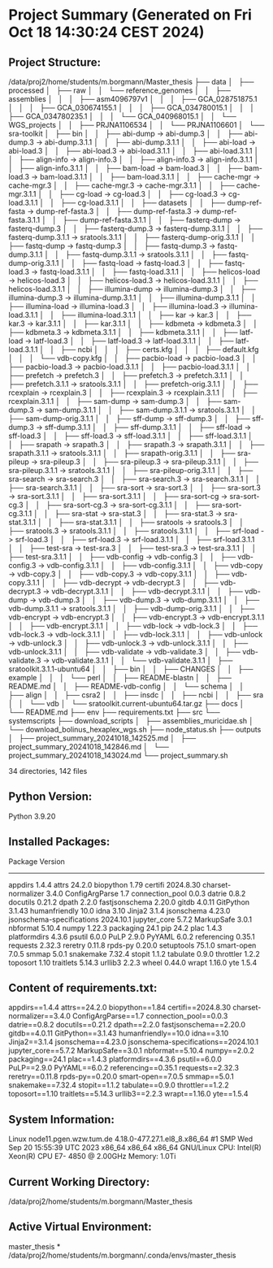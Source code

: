 # Project Summary (Generated on Fri Oct 18 14:30:24 CEST 2024)
## Project Structure:
/data/proj2/home/students/m.borgmann/Master_thesis
├── data
│   ├── processed
│   ├── raw
│   │   └── reference_genomes
│   │       ├── assemblies
│   │       │   ├── asm4096797v1
│   │       │   ├── GCA_028751875.1
│   │       │   ├── GCA_030674155.1
│   │       │   ├── GCA_034780015.1
│   │       │   ├── GCA_034780235.1
│   │       │   └── GCA_040968015.1
│   │       └── WGS_projects
│   │           ├── PRJNA1106534
│   │           └── PRJNA1106601
│   └── sra-toolkit
│       ├── bin
│       │   ├── abi-dump -> abi-dump.3
│       │   ├── abi-dump.3 -> abi-dump.3.1.1
│       │   ├── abi-dump.3.1.1
│       │   ├── abi-load -> abi-load.3
│       │   ├── abi-load.3 -> abi-load.3.1.1
│       │   ├── abi-load.3.1.1
│       │   ├── align-info -> align-info.3
│       │   ├── align-info.3 -> align-info.3.1.1
│       │   ├── align-info.3.1.1
│       │   ├── bam-load -> bam-load.3
│       │   ├── bam-load.3 -> bam-load.3.1.1
│       │   ├── bam-load.3.1.1
│       │   ├── cache-mgr -> cache-mgr.3
│       │   ├── cache-mgr.3 -> cache-mgr.3.1.1
│       │   ├── cache-mgr.3.1.1
│       │   ├── cg-load -> cg-load.3
│       │   ├── cg-load.3 -> cg-load.3.1.1
│       │   ├── cg-load.3.1.1
│       │   ├── datasets
│       │   ├── dump-ref-fasta -> dump-ref-fasta.3
│       │   ├── dump-ref-fasta.3 -> dump-ref-fasta.3.1.1
│       │   ├── dump-ref-fasta.3.1.1
│       │   ├── fasterq-dump -> fasterq-dump.3
│       │   ├── fasterq-dump.3 -> fasterq-dump.3.1.1
│       │   ├── fasterq-dump.3.1.1 -> sratools.3.1.1
│       │   ├── fasterq-dump-orig.3.1.1
│       │   ├── fastq-dump -> fastq-dump.3
│       │   ├── fastq-dump.3 -> fastq-dump.3.1.1
│       │   ├── fastq-dump.3.1.1 -> sratools.3.1.1
│       │   ├── fastq-dump-orig.3.1.1
│       │   ├── fastq-load -> fastq-load.3
│       │   ├── fastq-load.3 -> fastq-load.3.1.1
│       │   ├── fastq-load.3.1.1
│       │   ├── helicos-load -> helicos-load.3
│       │   ├── helicos-load.3 -> helicos-load.3.1.1
│       │   ├── helicos-load.3.1.1
│       │   ├── illumina-dump -> illumina-dump.3
│       │   ├── illumina-dump.3 -> illumina-dump.3.1.1
│       │   ├── illumina-dump.3.1.1
│       │   ├── illumina-load -> illumina-load.3
│       │   ├── illumina-load.3 -> illumina-load.3.1.1
│       │   ├── illumina-load.3.1.1
│       │   ├── kar -> kar.3
│       │   ├── kar.3 -> kar.3.1.1
│       │   ├── kar.3.1.1
│       │   ├── kdbmeta -> kdbmeta.3
│       │   ├── kdbmeta.3 -> kdbmeta.3.1.1
│       │   ├── kdbmeta.3.1.1
│       │   ├── latf-load -> latf-load.3
│       │   ├── latf-load.3 -> latf-load.3.1.1
│       │   ├── latf-load.3.1.1
│       │   ├── ncbi
│       │   │   ├── certs.kfg
│       │   │   ├── default.kfg
│       │   │   └── vdb-copy.kfg
│       │   ├── pacbio-load -> pacbio-load.3
│       │   ├── pacbio-load.3 -> pacbio-load.3.1.1
│       │   ├── pacbio-load.3.1.1
│       │   ├── prefetch -> prefetch.3
│       │   ├── prefetch.3 -> prefetch.3.1.1
│       │   ├── prefetch.3.1.1 -> sratools.3.1.1
│       │   ├── prefetch-orig.3.1.1
│       │   ├── rcexplain -> rcexplain.3
│       │   ├── rcexplain.3 -> rcexplain.3.1.1
│       │   ├── rcexplain.3.1.1
│       │   ├── sam-dump -> sam-dump.3
│       │   ├── sam-dump.3 -> sam-dump.3.1.1
│       │   ├── sam-dump.3.1.1 -> sratools.3.1.1
│       │   ├── sam-dump-orig.3.1.1
│       │   ├── sff-dump -> sff-dump.3
│       │   ├── sff-dump.3 -> sff-dump.3.1.1
│       │   ├── sff-dump.3.1.1
│       │   ├── sff-load -> sff-load.3
│       │   ├── sff-load.3 -> sff-load.3.1.1
│       │   ├── sff-load.3.1.1
│       │   ├── srapath -> srapath.3
│       │   ├── srapath.3 -> srapath.3.1.1
│       │   ├── srapath.3.1.1 -> sratools.3.1.1
│       │   ├── srapath-orig.3.1.1
│       │   ├── sra-pileup -> sra-pileup.3
│       │   ├── sra-pileup.3 -> sra-pileup.3.1.1
│       │   ├── sra-pileup.3.1.1 -> sratools.3.1.1
│       │   ├── sra-pileup-orig.3.1.1
│       │   ├── sra-search -> sra-search.3
│       │   ├── sra-search.3 -> sra-search.3.1.1
│       │   ├── sra-search.3.1.1
│       │   ├── sra-sort -> sra-sort.3
│       │   ├── sra-sort.3 -> sra-sort.3.1.1
│       │   ├── sra-sort.3.1.1
│       │   ├── sra-sort-cg -> sra-sort-cg.3
│       │   ├── sra-sort-cg.3 -> sra-sort-cg.3.1.1
│       │   ├── sra-sort-cg.3.1.1
│       │   ├── sra-stat -> sra-stat.3
│       │   ├── sra-stat.3 -> sra-stat.3.1.1
│       │   ├── sra-stat.3.1.1
│       │   ├── sratools -> sratools.3
│       │   ├── sratools.3 -> sratools.3.1.1
│       │   ├── sratools.3.1.1
│       │   ├── srf-load -> srf-load.3
│       │   ├── srf-load.3 -> srf-load.3.1.1
│       │   ├── srf-load.3.1.1
│       │   ├── test-sra -> test-sra.3
│       │   ├── test-sra.3 -> test-sra.3.1.1
│       │   ├── test-sra.3.1.1
│       │   ├── vdb-config -> vdb-config.3
│       │   ├── vdb-config.3 -> vdb-config.3.1.1
│       │   ├── vdb-config.3.1.1
│       │   ├── vdb-copy -> vdb-copy.3
│       │   ├── vdb-copy.3 -> vdb-copy.3.1.1
│       │   ├── vdb-copy.3.1.1
│       │   ├── vdb-decrypt -> vdb-decrypt.3
│       │   ├── vdb-decrypt.3 -> vdb-decrypt.3.1.1
│       │   ├── vdb-decrypt.3.1.1
│       │   ├── vdb-dump -> vdb-dump.3
│       │   ├── vdb-dump.3 -> vdb-dump.3.1.1
│       │   ├── vdb-dump.3.1.1 -> sratools.3.1.1
│       │   ├── vdb-dump-orig.3.1.1
│       │   ├── vdb-encrypt -> vdb-encrypt.3
│       │   ├── vdb-encrypt.3 -> vdb-encrypt.3.1.1
│       │   ├── vdb-encrypt.3.1.1
│       │   ├── vdb-lock -> vdb-lock.3
│       │   ├── vdb-lock.3 -> vdb-lock.3.1.1
│       │   ├── vdb-lock.3.1.1
│       │   ├── vdb-unlock -> vdb-unlock.3
│       │   ├── vdb-unlock.3 -> vdb-unlock.3.1.1
│       │   ├── vdb-unlock.3.1.1
│       │   ├── vdb-validate -> vdb-validate.3
│       │   ├── vdb-validate.3 -> vdb-validate.3.1.1
│       │   └── vdb-validate.3.1.1
│       ├── sratoolkit.3.1.1-ubuntu64
│       │   ├── bin
│       │   ├── CHANGES
│       │   ├── example
│       │   │   └── perl
│       │   ├── README-blastn
│       │   ├── README.md
│       │   ├── README-vdb-config
│       │   └── schema
│       │       ├── align
│       │       ├── csra2
│       │       ├── insdc
│       │       ├── ncbi
│       │       ├── sra
│       │       └── vdb
│       └── sratoolkit.current-ubuntu64.tar.gz
├── docs
│   └── README.md
├── env
├── requirements.txt
├── src
└── systemscripts
    ├── download_scripts
    │   ├── assemblies_muricidae.sh
    │   └── download_bolinus_hexaplex_wgs.sh
    ├── node_status.sh
    ├── outputs
    │   ├── project_summary_20241018_142525.md
    │   ├── project_summary_20241018_142846.md
    │   └── project_summary_20241018_143024.md
    └── project_summary.sh

34 directories, 142 files

## Python Version:
Python 3.9.20
## Installed Packages:
Package                   Version
------------------------- ---------
appdirs                   1.4.4
attrs                     24.2.0
biopython                 1.79
certifi                   2024.8.30
charset-normalizer        3.4.0
ConfigArgParse            1.7
connection_pool           0.0.3
datrie                    0.8.2
docutils                  0.21.2
dpath                     2.2.0
fastjsonschema            2.20.0
gitdb                     4.0.11
GitPython                 3.1.43
humanfriendly             10.0
idna                      3.10
Jinja2                    3.1.4
jsonschema                4.23.0
jsonschema-specifications 2024.10.1
jupyter_core              5.7.2
MarkupSafe                3.0.1
nbformat                  5.10.4
numpy                     1.22.3
packaging                 24.1
pip                       24.2
plac                      1.4.3
platformdirs              4.3.6
psutil                    6.0.0
PuLP                      2.9.0
PyYAML                    6.0.2
referencing               0.35.1
requests                  2.32.3
reretry                   0.11.8
rpds-py                   0.20.0
setuptools                75.1.0
smart-open                7.0.5
smmap                     5.0.1
snakemake                 7.32.4
stopit                    1.1.2
tabulate                  0.9.0
throttler                 1.2.2
toposort                  1.10
traitlets                 5.14.3
urllib3                   2.2.3
wheel                     0.44.0
wrapt                     1.16.0
yte                       1.5.4
## Content of requirements.txt:
appdirs==1.4.4
attrs==24.2.0
biopython==1.84
certifi==2024.8.30
charset-normalizer==3.4.0
ConfigArgParse==1.7
connection_pool==0.0.3
datrie==0.8.2
docutils==0.21.2
dpath==2.2.0
fastjsonschema==2.20.0
gitdb==4.0.11
GitPython==3.1.43
humanfriendly==10.0
idna==3.10
Jinja2==3.1.4
jsonschema==4.23.0
jsonschema-specifications==2024.10.1
jupyter_core==5.7.2
MarkupSafe==3.0.1
nbformat==5.10.4
numpy==2.0.2
packaging==24.1
plac==1.4.3
platformdirs==4.3.6
psutil==6.0.0
PuLP==2.9.0
PyYAML==6.0.2
referencing==0.35.1
requests==2.32.3
reretry==0.11.8
rpds-py==0.20.0
smart-open==7.0.5
smmap==5.0.1
snakemake==7.32.4
stopit==1.1.2
tabulate==0.9.0
throttler==1.2.2
toposort==1.10
traitlets==5.14.3
urllib3==2.2.3
wrapt==1.16.0
yte==1.5.4
## System Information:
Linux node11.pgen.wzw.tum.de 4.18.0-477.27.1.el8_8.x86_64 #1 SMP Wed Sep 20 15:55:39 UTC 2023 x86_64 x86_64 x86_64 GNU/Linux
CPU: Intel(R) Xeon(R) CPU E7- 4850  @ 2.00GHz
Memory: 1.0Ti
## Current Working Directory:
/data/proj2/home/students/m.borgmann/Master_thesis
## Active Virtual Environment:
master_thesis         *  /data/proj2/home/students/m.borgmann/.conda/envs/master_thesis
